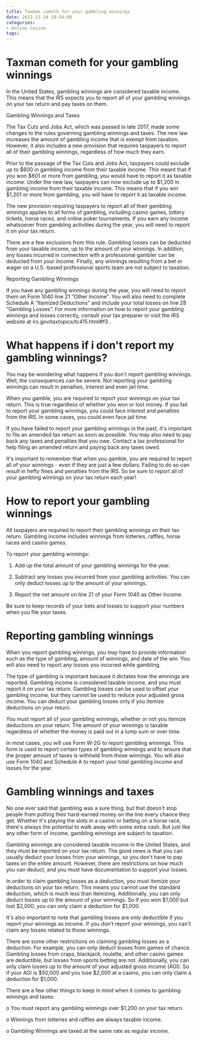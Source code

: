 ```yaml
---
title: Taxman cometh for your gambling winnings
date: 2022-11-14 18:44:08
categories:
- Online Casino
tags:
---
```



#  Taxman cometh for your gambling winnings

In the United States, gambling winnings are considered taxable income. This means that the IRS expects you to report all of your gambling winnings on your tax return and pay taxes on them.

Gambling Winnings and Taxes

The Tax Cuts and Jobs Act, which was passed in late 2017, made some changes to the rules governing gambling winnings and taxes. The new law increases the amount of gambling income that is exempt from taxation. However, it also includes a new provision that requires taxpayers to report all of their gambling winnings, regardless of how much they earn.

Prior to the passage of the Tax Cuts and Jobs Act, taxpayers could exclude up to $600 in gambling income from their taxable income. This meant that if you won $601 or more from gambling, you would have to report it as taxable income. Under the new law, taxpayers can now exclude up to $1,200 in gambling income from their taxable income. This means that if you win $1,201 or more from gambling, you will have to report it as taxable income.

The new provision requiring taxpayers to report all of their gambling winnings applies to all forms of gambling, including casino games, lottery tickets, horse races, and online poker tournaments. If you earn any income whatsoever from gambling activities during the year, you will need to report it on your tax return.

There are a few exclusions from this rule. Gambling losses can be deducted from your taxable income, up to the amount of your winnings. In addition, any losses incurred in connection with a professional gambler can be deducted from your income. Finally, any winnings resulting from a bet or wager on a U.S.-based professional sports team are not subject to taxation.

Reporting Gambling Winnings

If you have any gambling winnings during the year, you will need to report them on Form 1040 line 21 “Other Income”. You will also need to complete Schedule A “Itemized Deductions” and include your total losses on line 28 “Gambling Losses”. For more information on how to report your gambling winnings and losses correctly, consult your tax preparer or visit the IRS website at irs.gov/taxtopics/tc415.html#f3 .

#  What happens if i don't report my gambling winnings?

You may be wondering what happens if you don't report gambling winnings. Well, the consequences can be severe. Not reporting your gambling winnings can result in penalties, interest and even jail time.

When you gamble, you are required to report your winnings on your tax return. This is true regardless of whether you won or lost money. If you fail to report your gambling winnings, you could face interest and penalties from the IRS. In some cases, you could even face jail time.

If you have failed to report your gambling winnings in the past, it's important to file an amended tax return as soon as possible. You may also need to pay back any taxes and penalties that you owe. Contact a tax professional for help filing an amended return and paying back any taxes owed.

It's important to remember that when you gamble, you are required to report all of your winnings - even if they are just a few dollars. Failing to do so can result in hefty fines and penalties from the IRS. So be sure to report all of your gambling winnings on your tax return each year!

#  How to report your gambling winnings

All taxpayers are required to report their gambling winnings on their tax return. Gambling income includes winnings from lotteries, raffles, horse races and casino games.

To report your gambling winnings:

1. Add up the total amount of your gambling winnings for the year.

2. Subtract any losses you incurred from your gambling activities. You can only deduct losses up to the amount of your winnings.

3. Report the net amount on line 21 of your Form 1040 as Other Income.

Be sure to keep records of your bets and losses to support your numbers when you file your taxes.

#  Reporting gambling winnings

When you report gambling winnings, you may have to provide information such as the type of gambling, amount of winnings, and date of the win. You will also need to report any losses you incurred while gambling.

The type of gambling is important because it dictates how the winnings are reported. Gambling income is considered taxable income, and you must report it on your tax return. Gambling losses can be used to offset your gambling income, but they cannot be used to reduce your adjusted gross income. You can deduct your gambling losses only if you itemize deductions on your return.

You must report all of your gambling winnings, whether or not you itemize deductions on your return. The amount of your winnings is taxable regardless of whether the money is paid out in a lump sum or over time.

In most cases, you will use Form W-2G to report gambling winnings. This form is used to report certain types of gambling winnings and to ensure that the proper amount of taxes is withheld from those winnings. You will also use Form 1040 and Schedule A to report your total gambling income and losses for the year.

#  Gambling winnings and taxes

No one ever said that gambling was a sure thing, but that doesn't stop people from putting their hard-earned money on the line every chance they get. Whether it's playing the slots in a casino or betting on a horse race, there's always the potential to walk away with some extra cash. But just like any other form of income, gambling winnings are subject to taxation.

Gambling winnings are considered taxable income in the United States, and they must be reported on your tax return. The good news is that you can usually deduct your losses from your winnings, so you don't have to pay taxes on the entire amount. However, there are restrictions on how much you can deduct, and you must have documentation to support your losses.

In order to claim gambling losses as a deduction, you must itemize your deductions on your tax return. This means you cannot use the standard deduction, which is much less than itemizing. Additionally, you can only deduct losses up to the amount of your winnings. So if you won $1,000 but lost $2,000, you can only claim a deduction for $1,000.

It's also important to note that gambling losses are only deductible if you report your winnings as income. If you don't report your winnings, you can't claim any losses related to those winnings.

There are some other restrictions on claiming gambling losses as a deduction. For example, you can only deduct losses from games of chance. Gambling losses from craps, blackjack, roulette, and other casino games are deductible, but losses from sports betting are not. Additionally, you can only claim losses up to the amount of your adjusted gross income (AGI). So if your AGI is $50,000 and you lose $2,000 at a casino, you can only claim a deduction for $1,000.

There are a few other things to keep in mind when it comes to gambling winnings and taxes:

o You must report any gambling winnings over $1,200 on your tax return.

o Winnings from lotteries and raffles are always taxable income.

o Gambling Winnings are taxed at the same rate as regular income.